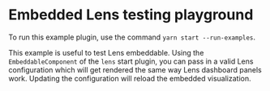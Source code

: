 # Embedded Lens testing playground

To run this example plugin, use the command `yarn start --run-examples`.

This example is useful to test Lens embeddable. Using the `EmbeddableComponent` of the `lens` start plugin,
you can pass in a valid Lens configuration which will get rendered the same way Lens dashboard panels work. Updating the
configuration will reload the embedded visualization.